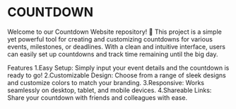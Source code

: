 # COUNTDOWN
Welcome to our Countdown Website repository! 🎉  This project is a simple yet powerful tool for creating and customizing countdowns for various events, milestones, or deadlines. With a clean and intuitive interface, users can easily set up countdowns and track time remaining until the big day.

Features
1.Easy Setup: Simply input your event details and the countdown is ready to go!
2.Customizable Design: Choose from a range of sleek designs and customize colors to match your branding.
3.Responsive: Works seamlessly on desktop, tablet, and mobile devices.
4.Shareable Links: Share your countdown with friends and colleagues with ease.
